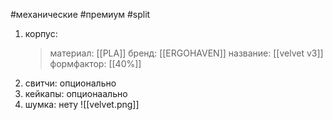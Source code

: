 #механические #премиум #split 

1.  корпус:
	>материал: [[PLA]]
	>бренд: [[ERGOHAVEN]]
	>название: [[velvet v3]]
	>формфактор: [[40%]]
2. свитчи: опционально
3. кейкапы: опционаально
4. шумка: нету
![[velvet.png]]